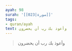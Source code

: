 ```yaml
---
ayah: 98
surah: '[[023|سورة]]'
tags:
- quran/ayah
text: وأعوذ بك رب أن يحضرون
---
```

> وأعوذ بك رب أن يحضرون

